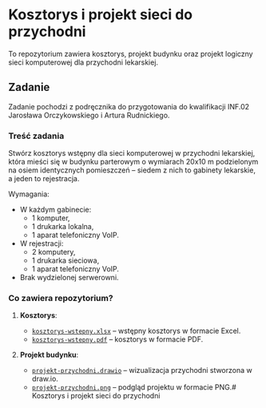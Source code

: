 # Kosztorys i projekt sieci do przychodni

To repozytorium zawiera kosztorys, projekt budynku oraz projekt logiczny sieci komputerowej dla przychodni lekarskiej. 

## Zadanie
Zadanie pochodzi z podręcznika do przygotowania do kwalifikacji INF.02 Jarosława Orczykowskiego i Artura Rudnickiego.

### Treść zadania
Stwórz kosztorys wstępny dla sieci komputerowej w przychodni lekarskiej, która mieści się w budynku parterowym o wymiarach 20x10 m podzielonym na osiem identycznych pomieszczeń – siedem z nich to gabinety lekarskie, a jeden to rejestracja. 

Wymagania:
- W każdym gabinecie:
  - 1 komputer,
  - 1 drukarka lokalna,
  - 1 aparat telefoniczny VoIP.
- W rejestracji:
  - 2 komputery,
  - 1 drukarka sieciowa,
  - 1 aparat telefoniczny VoIP.
- Brak wydzielonej serwerowni.

### Co zawiera repozytorium?
1. **Kosztorys**:
   - [`kosztorys-wstepny.xlsx`](kosztorys-wstepny.xlsx) – wstępny kosztorys w formacie Excel.
   - [`kosztorys-wstepny.pdf`](kosztorys-wstepny.pdf) – kosztorys w formacie PDF.

2. **Projekt budynku**:
   - [`projekt-przychodni.drawio`](projekt-przychodni.drawio) – wizualizacja przychodni stworzona w draw.io.
   - [`projekt-przychodni.png`](projekt-przychodni.png) – podgląd projektu w formacie PNG.# Kosztorys i projekt sieci do przychodni

